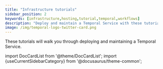 ```yaml
---
title: "Infrastructure tutorials"
sidebar_position: 2
keywords: [infrastructure,hosting,tutorial,temporal,workflows]
description: "Deploy and maintain a Temporal Service with these tutorials"
image: /img/temporal-logo-twitter-card.png
---
```


These tutorials will walk you through deploying and maintaining a Temporal Service.

import DocCardList from '@theme/DocCardList';
import {useCurrentSidebarCategory} from '@docusaurus/theme-common';

<DocCardList items={useCurrentSidebarCategory().items}/>
